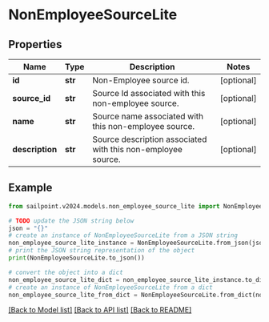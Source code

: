 # NonEmployeeSourceLite


## Properties

Name | Type | Description | Notes
------------ | ------------- | ------------- | -------------
**id** | **str** | Non-Employee source id. | [optional] 
**source_id** | **str** | Source Id associated with this non-employee source. | [optional] 
**name** | **str** | Source name associated with this non-employee source. | [optional] 
**description** | **str** | Source description associated with this non-employee source. | [optional] 

## Example

```python
from sailpoint.v2024.models.non_employee_source_lite import NonEmployeeSourceLite

# TODO update the JSON string below
json = "{}"
# create an instance of NonEmployeeSourceLite from a JSON string
non_employee_source_lite_instance = NonEmployeeSourceLite.from_json(json)
# print the JSON string representation of the object
print(NonEmployeeSourceLite.to_json())

# convert the object into a dict
non_employee_source_lite_dict = non_employee_source_lite_instance.to_dict()
# create an instance of NonEmployeeSourceLite from a dict
non_employee_source_lite_from_dict = NonEmployeeSourceLite.from_dict(non_employee_source_lite_dict)
```
[[Back to Model list]](../README.md#documentation-for-models) [[Back to API list]](../README.md#documentation-for-api-endpoints) [[Back to README]](../README.md)


